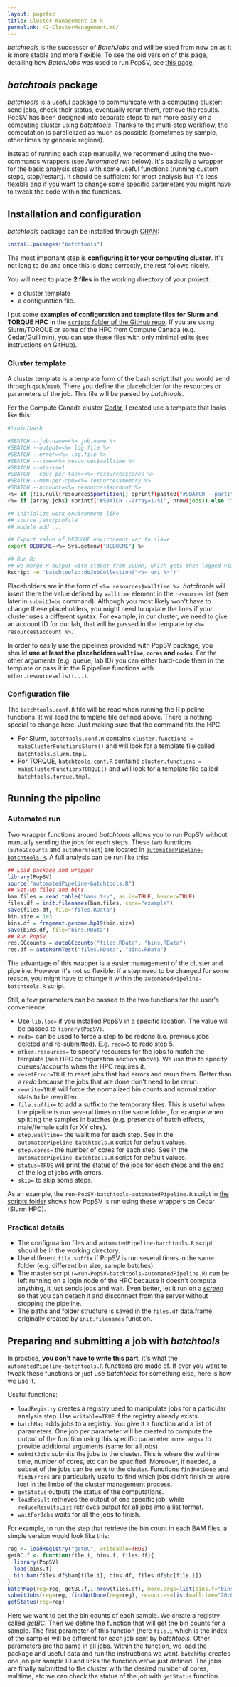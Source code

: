 ```yaml
---
layout: pagetoc
title: Cluster management in R
permalink: /2-ClusterManagement.md/
---
```



*batchtools* is the successor of *BatchJobs* and will be used from now on as it is more stable and more flexible. 
To see the old version of this page, detailing how *BatchJobs* was used to run PopSV, see [this page](2-ClusterManagement-BatchJobs).

## *batchtools* package

[*batchtools*](https://mllg.github.io/batchtools/) is a useful package to communicate with a computing cluster: send jobs, check their status, eventually rerun them, retrieve the results.
PopSV has been designed into separate steps to run more easily on a computing cluster using *batchtools*. 
Thanks to the multi-step workflow, the computation is parallelized as much as possible (sometimes by sample, other times by genomic regions).

Instead of running each step manually, we recommend using the two-commands wrappers (see *Automated run* below). 
It's basically a wrapper for the basic analysis steps with some useful functions (running custom steps, stop/restart). 
It should be sufficient for most analysis but it's less flexible and if you want to change some specific parameters you might have to tweak the code within the functions.

## Installation and configuration

*batchtools* package can be installed through [CRAN](https://www.cran.r-project.org/):

```r
install.packages("batchtools")
```

The most important step is **configuring it for your computing cluster**. 
It's not long to do and once this is done correctly, the rest follows nicely.

You will need to place **2 files** in the working directory of your project:

+ a cluster template
+ a configuration file.

I put some **examples of configuration and template files for Slurm and TORQUE HPC** in the [`scripts` folder pf the GitHub repo](https://github.com/jmonlong/PopSV/tree/master/scripts/batchtools).
If you are using Slurm/TORQUE or some of the HPC from Compute Canada (e.g. Cedar/Guillimin), you can use these files with only minimal edits (see instructions on GitHub).

### Cluster template

A cluster template is a template form of the bash script that you would send through `qsub`/`msub`. 
There you define the placeholder for the resources or parameters of the job. This file will be parsed by *batchtools*.

For the Compute Canada cluster [Cedar](https://docs.computecanada.ca/wiki/Cedar), I created use a template that looks like this:

```sh
#!/bin/bash

#SBATCH --job-name=<%= job.name %>
#SBATCH --output=<%= log.file %>
#SBATCH --error=<%= log.file %>
#SBATCH --time=<%= resources$walltime %>
#SBATCH --ntasks=1
#SBATCH --cpus-per-task=<%= resources$cores %>
#SBATCH --mem-per-cpu=<%= resources$memory %>
#SBATCH --account=<%= resources$account %>
<%= if (!is.null(resources$partition)) sprintf(paste0("#SBATCH --partition='", resources$partition, "'")) %>
<%= if (array.jobs) sprintf("#SBATCH --array=1-%i", nrow(jobs)) else "" %>

## Initialize work environment like
## source /etc/profile
## module add ...

## Export value of DEBUGME environemnt var to slave
export DEBUGME=<%= Sys.getenv("DEBUGME") %>

## Run R:
## we merge R output with stdout from SLURM, which gets then logged via --output option
Rscript -e 'batchtools::doJobCollection("<%= uri %>")'
```

Placeholders are in the form of `<%= resources$walltime %>`. 
*batchtools* will insert there the value defined by `walltime` element in the `resources` list (see later in `submitJobs` command). 
Although you most likely won't have to change these placeholders, you might need to update the lines if your cluster uses a different syntax. 
For example, in our cluster, we need to give an account ID for our lab, that will be passed in the template by `<%= resources$account %>`.

In order to easily use the pipelines provided with PopSV package, you should **use at least the placeholders `walltime`, `cores` and `nodes`**.
For the other arguments (e.g. queue, lab ID) you can either hard-code them in the template or pass it in the R pipeline functions with `other.resources=list(...)`.

### Configuration file

The `batchtools.conf.R` file will be read when running the R pipeline functions.
It will load the template file defined above. 
There is nothing special to change here. 
Just making sure that the command fits the HPC:

- For Slurm, `batchtools.conf.R` contains `cluster.functions = makeClusterFunctionsSlurm()` and will look for a template file called `batchtools.slurm.tmpl`.
- For TORQUE, `batchtools.conf.R` contains `cluster.functions = makeClusterFunctionsTORQUE()` and will look for a template file called `batchtools.torque.tmpl`.

## Running the pipeline

### Automated run

Two wrapper functions around *batchtools* allows you to run PopSV without manually sending the jobs for each steps. 
These two functions (`autoGCcounts` and `autoNormTest`) are located in [`automatedPipeline-batchtools.R`](https://github.com/jmonlong/PopSV/tree/master/scripts/batchtools). 
A full analysis can be run like this:

```r
## Load package and wrapper
library(PopSV)
source("automatedPipeline-batchtools.R")
## Set-up files and bins
bam.files = read.table("bams.tsv", as.is=TRUE, header=TRUE)
files.df = init.filenames(bam.files, code="example")
save(files.df, file="files.RData")
bin.size = 1e3
bins.df = fragment.genome.hp19(bin.size)
save(bins.df, file="bins.RData")
## Run PopSV
res.GCcounts = autoGCcounts("files.RData", "bins.RData")
res.df = autoNormTest("files.RData", "bins.RData")
```

The advantage of this wrapper is a easier management of the cluster and pipeline. 
However it's not so flexible: if a step need to be changed for some reason, you might have to change it within the `automatedPipeline-batchtools.R` script.

Still, a few parameters can be passed to the two functions for the user's convenience:

+ Use `lib.loc=` if you installed PopSV in a specific location. The value will be passed to `library(PopSV)`.
+ `redo=` can be used to force a step to be redone (i.e. previous jobs deleted and re-submitted). E.g. `redo=5` to redo step 5.
+ `other.resources=` to specify resources for the jobs to match the template (see HPC configuration section above). We use this to specify queues/accounts when the HPC requires it.
+ `resetError=TRUE` to reset jobs that had errors and rerun them. Better than a *redo* because the jobs that are done don't need to be rerun.
+ `rewrite=TRUE` will force the normalized bin counts and normalization stats to be rewritten.
+ `file.suffix=` to add a suffix to the temporary files. This is useful when the pipeline is run several times on the same folder, for example when splitting the samples in batches (e.g. presence of batch effects, male/female split for XY chrs).
+ `step.walltime=` the walltime for each step. See in the `automatedPipeline-batchtools.R` script for default values. 
+ `step.cores=` the number of cores for each step. See in the `automatedPipeline-batchtools.R` script for default values. 
+ `status=TRUE` will print the status of the jobs for each steps and the end of the log of jobs with errors.
+ `skip=` to skip some steps.


As an example, the `run-PopSV-batchtools-automatedPipeline.R` script in [the scripts folder](https://github.com/jmonlong/PopSV/tree/master/scripts/batchtools) shows how PopSV is run using these wrappers on Cedar (Slurm HPC). 

### Practical details

- The configuration files and `automatedPipeline-batchtools.R` script should be in the working directory. 
- Use different `file.suffix` if PopSV is run several times in the same folder (e.g. different bin size, sample batches).
- The master script (~`run-PopSV-batchtools-automatedPipeline.R`) can be left running on a login node of the HPC because it doesn't compute anything, it just sends jobs and wait. Even better, let it run on a [*screen*](https://www.gnu.org/software/screen/manual/screen.html) so that you can detach it and disconnect from the server without stopping the pipeline.
- The paths and folder structure is saved in the `files.df` data.frame, originally created by  `init.filenames` function. 

## Preparing and submitting a job with *batchtools* 

In practice, **you don't have to write this part**, it's what the `automatedPipeline-batchtools.R` functions are made of.
If ever you want to tweak these functions or just use *batchtools* for something else, here is how we use it.

Useful functions:

- `loadRegistry` creates a registry used to manipulate jobs for a particular analysis step. Use `writable=TRUE` if the registry already exists. 
- `batchMap` adds jobs to a registry. You give it a function and a list of parameters. One job per parameter will be created to compute the output of the function using this specific parameter. `more.args=` to provide additional arguments (same for all jobs).
- `submitJobs` submits the jobs to the cluster. This is where the walltime time, number of cores, etc can be specified. Moreover, if needed, a subset of the jobs can be sent to the cluster. Functions `findNotDone` and `findErrors` are particularly useful to find which jobs didn't finish or were lost in the limbo of the cluster management process.
- `getStatus` outputs the status of the computations.
- `loadResult` retrieves the output of one specific job, while `reduceResultsList` retrieves output for all jobs into a list format.
- `waitForJobs` waits for all the jobs to finish.

For example, to run the step that retrieve the bin count in each BAM files, a simple version would look like this:

```r
reg <- loadRegistry("getBC", writeable=TRUE)
getBC.f <- function(file.i, bins.f, files.df){
  library(PopSV)
  load(bins.f)
  bin.bam(files.df$bam[file.i], bins.df, files.df$bc[file.i])
}
batchMap(reg=reg, getBC.f,1:nrow(files.df), more.args=list(bins.f="bins.RData", files.df=files.df))
submitJobs(reg=reg, findNotDone(reg=reg), resources=list(walltime="20:0:0", nodes="1", cores="1"))
getStatus(reg=reg)
```

Here we want to get the bin counts of each sample. 
We create a registry called *getBC*. 
Then we define the function that will get the bin counts for a sample. 
The first parameter of this function (here `file.i` which is the index of the sample) will be different for each job sent by *batchtools*.
Other parameters are the same in all jobs. 
Within the function, we load the package and useful data and run the instructions we want. 
`batchMap` creates one job per sample ID and links the function we've just defined. 
The jobs are finally submitted to the cluster with the desired number of cores, walltime, etc
we can check the status of the job with `getStatus` function.
